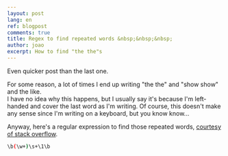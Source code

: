 ```yaml
---
layout: post
lang: en
ref: blogpost
comments: true
title: Regex to find repeated words &nbsp;&nbsp;&nbsp;
author: joao
excerpt: How to find "the the"s
---
```


Even quicker post than the last one.

For some reason, a lot of times I end up writing "the the" and "show show" and
the like.  
I have no idea why this happens, but I usually say it's because I'm left-handed
and cover the last word as I'm writing. Of course, this doesn't make any sense
since I'm writing on a keyboard, but you know know...

Anyway, here's a regular expression to find those repeated words, 
[courtesy of stack overflow](https://stackoverflow.com/a/2823037/1352183).

```sh
\b(\w+)\s+\1\b
```


